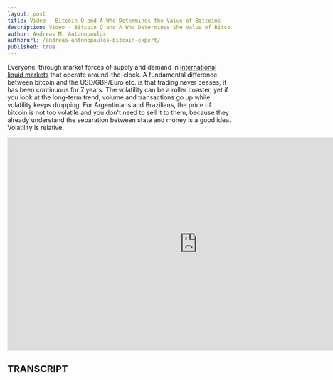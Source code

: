 ```yaml
---
layout: post
title: Video - Bitcoin Q and A Who Determines the Value of Bitcoins
description: Video - Bitcoin Q and A Who Determines the Value of Bitcoins
author: Andreas M. Antonopoulos
authorurl: /andreas-antonopoulos-bitcoin-expert/
published: true
---
```


<p>Everyone, through market forces of supply and demand in <a href="/mobile-bitcoin-wallet/">international liquid markets</a> that operate around-the-clock. A fundamental difference between bitcoin and the USD/GBP/Euro etc. is that trading never ceases; it has been continuous for 7 years. The volatility can be a roller coaster, yet if you look at the long-term trend, volume and transactions go up while volatility keeps dropping. For Argentinians and Brazilians, the price of bitcoin is not too volatile and you don't need to sell it to them, because they already understand the separation between state and money is a good idea. Volatility is relative.</p>

<center><iframe width="854" height="480" src="https://www.youtube.com/embed/DucvYCX1CVI?list=PLPQwGV1aLnTsHvzevl9BAUlfsfwFfU7aP" frameborder="0" allowfullscreen></iframe></center>

<h2>TRANSCRIPT</h2>
